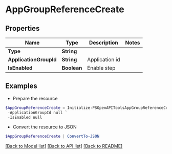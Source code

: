 # AppGroupReferenceCreate
## Properties

Name | Type | Description | Notes
------------ | ------------- | ------------- | -------------
**Type** | **String** |  | 
**ApplicationGroupId** | **String** | Application id | 
**IsEnabled** | **Boolean** | Enable step | 

## Examples

- Prepare the resource
```powershell
$AppGroupReferenceCreate = Initialize-PSOpenAPIToolsAppGroupReferenceCreate  -Type null `
 -ApplicationGroupId null `
 -IsEnabled null
```

- Convert the resource to JSON
```powershell
$AppGroupReferenceCreate | ConvertTo-JSON
```

[[Back to Model list]](../README.md#documentation-for-models) [[Back to API list]](../README.md#documentation-for-api-endpoints) [[Back to README]](../README.md)

